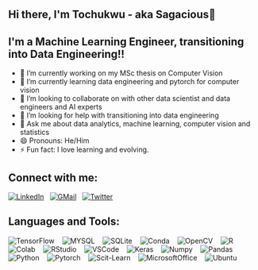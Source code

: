 ## Hi there, I'm Tochukwu - aka Sagacious👋


## I'm a Machine Learning Engineer, transitioning into Data Engineering!!


- 🔭 I’m currently working on my MSc thesis on Computer Vision
- 🌱 I’m currently learning data engineering and pytorch for computer vision
- 👯 I’m looking to collaborate on with other data scientist and data engineers and AI experts
- 🤔 I’m looking for help with transitioning into data engineering
- 💬 Ask me about data analytics, machine learning, computer vision and statistics
- 😄 Pronouns: He/Him
- ⚡ Fun fact: I love learning and evolving.


## Connect with me:
[![LinkedIn](https://img.shields.io/badge/LinkedIn-0077B5?style=for-the-badge&logo=linkedin&logoColor=white)](https://www.linkedin.com/in/onyeogulu-tochukwu-ba2231178/)
&nbsp;
[![GMail](https://img.shields.io/badge/Gmail-D14836?style=for-the-badge&logo=gmail&logoColor=white)](Onyeogulutochukwu@gmil.com)
&nbsp;
[![Twitter](https://img.shields.io/badge/Twitter-1DA1F2?style=for-the-badge&logo=twitter&logoColor=white)](https://twitter.com/morphy_ai)


## Languages and Tools:
![TensorFlow](https://img.shields.io/badge/TensorFlow-FF6F00?style=for-the-badge&logo=tensorflow&logoColor=white)
&nbsp;&nbsp;
![MYSQL](https://img.shields.io/badge/MySQL-005C84?style=for-the-badge&logo=mysql&logoColor=white)
&nbsp;&nbsp;
![SQLite](https://img.shields.io/badge/SQLite-07405E?style=for-the-badge&logo=sqlite&logoColor=white)
&nbsp;&nbsp;
![Conda](https://img.shields.io/badge/conda-342B029.svg?&style=for-the-badge&logo=anaconda&logoColor=white)
&nbsp;&nbsp;
![OpenCV](https://img.shields.io/badge/OpenCV-27338e?style=for-the-badge&logo=OpenCV&logoColor=white)
&nbsp;&nbsp;
![R](https://img.shields.io/badge/R-276DC3?style=for-the-badge&logo=r&logoColor=white)
&nbsp;&nbsp;
![Colab](https://img.shields.io/badge/Colab-F9AB00?style=for-the-badge&logo=googlecolab&color=525252)
&nbsp;&nbsp;
![RStudio](	https://img.shields.io/badge/RStudio-75AADB?style=for-the-badge&logo=RStudio&logoColor=white)
&nbsp;&nbsp;
![VSCode](https://img.shields.io/badge/Visual_Studio_Code-0078D4?style=for-the-badge&logo=visual%20studio%20code&logoColor=white)
&nbsp;&nbsp;
![Keras](https://img.shields.io/badge/Keras-D00000?style=for-the-badge&logo=Keras&logoColor=white)
&nbsp;&nbsp;
![Numpy](https://img.shields.io/badge/Numpy-777BB4?style=for-the-badge&logo=numpy&logoColor=white)
&nbsp;&nbsp;
![Pandas](https://img.shields.io/badge/Pandas-2C2D72?style=for-the-badge&logo=pandas&logoColor=white)
&nbsp;&nbsp;
![Python](https://img.shields.io/badge/Python-FFD43B?style=for-the-badge&logo=python&logoColor=blue)
&nbsp;&nbsp;
![Pytorch](https://img.shields.io/badge/PyTorch-EE4C2C?style=for-the-badge&logo=PyTorch&logoColor=white)
&nbsp;&nbsp;
![Scit-Learn](https://img.shields.io/badge/scikit_learn-F7931E?style=for-the-badge&logo=scikit-learn&logoColor=white)
&nbsp;&nbsp;
![MicrosoftOffice](https://img.shields.io/badge/Microsoft_Office-D83B01?style=for-the-badge&logo=microsoft-office&logoColor=white)
&nbsp;&nbsp;
![Ubuntu](https://img.shields.io/badge/Ubuntu-E95420?style=for-the-badge&logo=ubuntu&logoColor=white)
